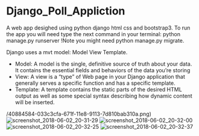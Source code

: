 # Django_Poll_Appliction

A web app desighed using python django html css and bootstrap3.
To run the app you will need type the next command in your terminal: python manage.py runserver
!Note you might need python manage.py migrate.

Django uses a mvt model: Model View Template.

* Model: A model is the single, definitive source of truth about your data. 
  It contains the essential fields and behaviors of the data you’re storing
* View: A view is a “type” of Web page in your Django application that generally serves a specific function and has a specific template.
* Template: A template contains the static parts of the desired HTML output as well as some special syntax describing how dynamic content will be inserted.


/40884584-033c3cfa-671f-11e8-9113-7d810bab310a.png)
![screenshot_2018-06-02_20-31-29](https://user-images.githubusercontent.com/21143253/40884585-036a5e78-671f-11e8-89b1-cea8a265ed19.png)
![screenshot_2018-06-02_20-32-00](https://user-images.githubusercontent.com/21143253/40884586-038fb380-671f-11e8-8461-1925f17175e5.png)
![screenshot_2018-06-02_20-32-25](https://user-images.githubusercontent.com/21143253/40884587-03b51918-671f-11e8-8938-2997bbc36be7.png)
![screenshot_2018-06-02_20-32-37](https://user-images.githubusercontent.com/21143253/40884588-03d9f9ea-671f-11e8-9c2a-6e099dca7741.png)
